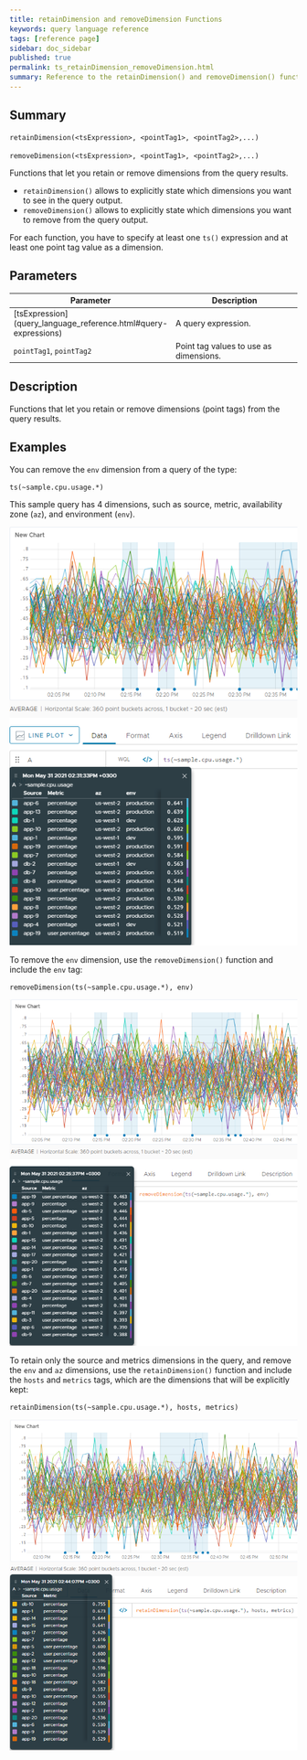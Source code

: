 ```yaml
---
title: retainDimension and removeDimension Functions
keywords: query language reference
tags: [reference page]
sidebar: doc_sidebar
published: true
permalink: ts_retainDimension_removeDimension.html
summary: Reference to the retainDimension() and removeDimension() functions
---
```

## Summary

```
retainDimension(<tsExpression>, <pointTag1>, <pointTag2>,...)

removeDimension(<tsExpression>, <pointTag1>, <pointTag2>,...)

```

Functions that let you retain or remove dimensions from the query results. 

* `retainDimension()` allows to explicitly state which dimensions you want to see in the query output.
* `removeDimension()` allows to explicitly state which dimensions you want to remove from the query output.

For each function, you have to specify at least one `ts()` expression and at least one point tag value as a dimension. 


## Parameters

<table>
<tbody>
<thead>
<tr><th width="20%">Parameter</th><th width="80%">Description</th></tr>
</thead>
<tr>
<td markdown="span"> [tsExpression](query_language_reference.html#query-expressions)</td>
<td>A query expression. </td>
</tr>
<tr>
<td markdown="span"><code>pointTag1</code>, <code>pointTag2</code></td>
<td>Point tag values to use as dimensions.</td>
</tr>
</tbody>
</table>

## Description 

Functions that let you retain or remove dimensions (point tags) from the query results.

## Examples

You can remove the `env` dimension from a query of the type:

```
ts(~sample.cpu.usage.*)

```

This sample query has 4 dimensions, such as source, metric, availability zone (`az`), and environment (`env`).

![A chart created with the sample query with 4 dimensions shown in the pinned legend - source, metric, availability zone and environment.](images/before-applying-remove-retaindimension.png)

To remove the `env` dimension, use the `removeDimension()` function and include the `env` tag:

```
removeDimension(ts(~sample.cpu.usage.*), env)

```
![A chart created with the above query after applying the removeDimension function with the environment dimension removed from the pinned legend.](images/after-applying-removedimension.png)


To retain only the source and metrics dimensions in the query, and remove the `env` and `az` dimensions, use the `retainDimension()` function and include the `hosts` and `metrics` tags, which are the dimensions that will be explicitly kept:

```
retainDimension(ts(~sample.cpu.usage.*), hosts, metrics)

```

![A chart created with the above query after applying the retainDimension function with the environment and availability zone dimensions removed from the pinned legend.](images/after-applying-retaindimension.png)
